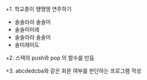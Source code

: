+1. 학교종이 땡땡땡 연주하기
 + 솔솔라라 솔솔미
 + 솔솔미미레
 + 솔솔라라 솔솔미
 + 솔미레미도

+2. 스택의 push와 pop 의 함수를 만듬

+3. abcdedcba와 같은 회문 여부를 판단하는 프로그램 작성
